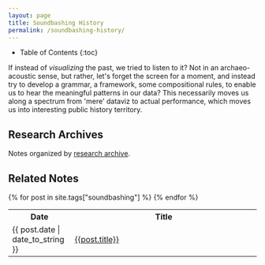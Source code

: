 ```yaml
---
layout: page
title: Soundbashing History
permalink: /soundbashing-history/
---
```


* Table of Contents
{:toc}


If instead of _visualizing_ the past, we tried to listen to it? Not in an archaeo-acoustic sense, but rather, let's forget the screen for a moment, and instead try to develop a grammar, a framework, some compositional rules, to enable us to hear the meaningful patterns in our data? This necessarily moves us along a spectrum from 'mere' dataviz to actual performance, which moves us into interesting public history territory.

## Research Archives

Notes organized by [research archive](/research-archives/).

## Related Notes

<table class="table-stripped">
    <tr>
      <th>Date</th>
      <th>Title</th>
    </tr>
    {% for post in site.tags["soundbashing"] %}
    <tr>
      <td width="15%;">{{ post.date | date_to_string }}</td>
      <td width="70%;"><a href="{{ post.url | prepend: site.baseurl }}">{{post.title}}</a></td>
      </tr>
    {% endfor %}
  </table>
